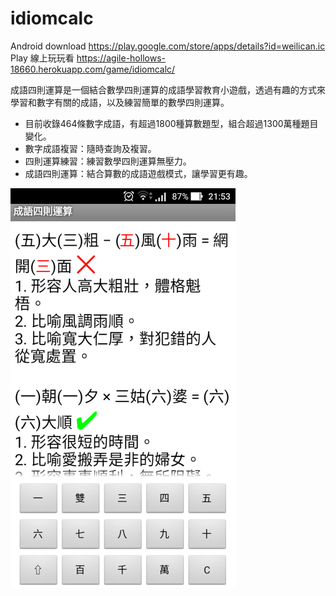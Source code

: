 # idiomcalc

Android download https://play.google.com/store/apps/details?id=weilican.ic <br/>
Play 線上玩玩看 https://agile-hollows-18660.herokuapp.com/game/idiomcalc/

成語四則運算是一個結合數學四則運算的成語學習教育小遊戲，透過有趣的方式來學習和數字有關的成語，以及練習簡單的數學四則運算。

* 目前收錄464條數字成語，有超過1800種算數題型，組合超過1300萬種題目變化。
* 數字成語複習：隨時查詢及複習。
* 四則運算練習：練習數學四則運算無壓力。
* 成語四則運算：結合算數的成語遊戲模式，讓學習更有趣。

![image](idiomcalc.png)
